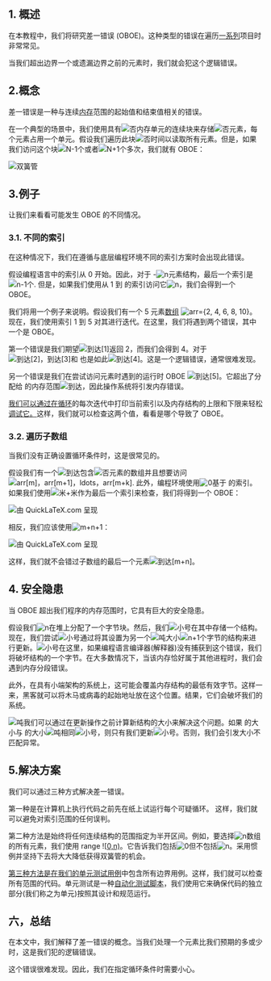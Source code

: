## 1. 概述

在本教程中，我们将研究差一错误 (OBOE)。这种类型的错误在遍历[一系列](https://www.baeldung.com/cs/xor-of-numbers-in-range)项目时非常常见。

当我们超出边界一个或遗漏边界之前的元素时，我们就会犯这个逻辑错误。

## 2.概念

差一错误是一种与连续[内存](https://www.baeldung.com/cs/memory-allocation)范围的起始值和结束值相关的错误。

在一个典型的场景中，我们使用具有![否](https://www.baeldung.com/wp-content/ql-cache/quicklatex.com-7354bae77b50b7d1faed3e8ea7a3511a_l3.svg)内存单元的连续块来存储![否](https://www.baeldung.com/wp-content/ql-cache/quicklatex.com-7354bae77b50b7d1faed3e8ea7a3511a_l3.svg)元素，每个元素占用一个单元。假设我们遍历此块![否](https://www.baeldung.com/wp-content/ql-cache/quicklatex.com-7354bae77b50b7d1faed3e8ea7a3511a_l3.svg)时间以读取所有元素。但是，如果我们访问这个块![N-1个](https://www.baeldung.com/wp-content/ql-cache/quicklatex.com-07eaf690952d669b2e96cf7928c67de6_l3.svg)或者![N+1个](https://www.baeldung.com/wp-content/ql-cache/quicklatex.com-f893dcb976f72f8c703c213c025501e1_l3.svg)多次，我们就有 OBOE：

![双簧管](https://www.baeldung.com/wp-content/uploads/sites/4/2023/01/OBOE-1.png)

## 3.例子

让我们来看看可能发生 OBOE 的不同情况。

### 3.1. 不同的索引

在这种情况下，我们在遵循与底层编程环境不同的索引方案时会出现此错误。

假设编程语言中的索引从 0 开始。因此，对于 -![n](https://www.baeldung.com/wp-content/ql-cache/quicklatex.com-ec4217f4fa5fcd92a9edceba0e708cf7_l3.svg)元素结构，最后一个索引是![n-1个](https://www.baeldung.com/wp-content/ql-cache/quicklatex.com-3fd905b384548c9de7011828b88081d5_l3.svg). 但是，如果我们使用从 1 到 的索引访问它![n](https://www.baeldung.com/wp-content/ql-cache/quicklatex.com-ec4217f4fa5fcd92a9edceba0e708cf7_l3.svg)，我们会得到一个 OBOE。

我们将用一个例子来说明。假设我们有一个 5 元素[数组](https://www.baeldung.com/cs/counting-inversions-array) ![arr={2, 4, 6, 8, 10}](https://www.baeldung.com/wp-content/ql-cache/quicklatex.com-98cd34939374f61b2fb4db47183991d8_l3.svg)。现在，我们使用索引 1 到 5 对其进行迭代。在这里，我们将遇到两个错误，其中一个是 OBOE。

第一个错误是我们期望![到达[1]](https://www.baeldung.com/wp-content/ql-cache/quicklatex.com-24a5eed41c009964e45895dc93c8264f_l3.svg)返回 2，而我们会得到 4。对于![到达[2]，到达[3]](https://www.baeldung.com/wp-content/ql-cache/quicklatex.com-d2b07f353716572a0c4cbd7150d8e072_l3.svg)和 也是如此![到达[4]](https://www.baeldung.com/wp-content/ql-cache/quicklatex.com-6900f29b1ff107193bd702125bfcc4fb_l3.svg)。这是一个逻辑错误，通常很难发现。

另一个错误是我们在尝试访问元素时遇到的运行时 OBOE ![到达[5]](https://www.baeldung.com/wp-content/ql-cache/quicklatex.com-0c810e93c46eb6d3848902e25a8ea2e4_l3.svg)。它超出了分配给 的内存范围![到达](https://www.baeldung.com/wp-content/ql-cache/quicklatex.com-602f57d5c533293e007b4ec27288fb44_l3.svg)，因此操作系统将引发内存错误。

[我们可以通过在循环](https://www.baeldung.com/cs/looping-spiral)的每次迭代中打印当前索引以及内存结构的上限和下限来轻松[调试它。](https://www.baeldung.com/cs/global-variables)这样，我们就可以检查这两个值，看看是哪个导致了 OBOE。

### 3.2. 遍历子数组

当我们没有正确设置循环条件时，这是很常见的。

假设我们有一个![到达](https://www.baeldung.com/wp-content/ql-cache/quicklatex.com-602f57d5c533293e007b4ec27288fb44_l3.svg)包含![否](https://www.baeldung.com/wp-content/ql-cache/quicklatex.com-7354bae77b50b7d1faed3e8ea7a3511a_l3.svg)元素的数组并且想要访问 ![arr[m]，arr[m+1]，ldots，arr[m+k]](https://www.baeldung.com/wp-content/ql-cache/quicklatex.com-9020d051275252594c7c9614ab800309_l3.svg). 此外，编程环境使用![0](https://www.baeldung.com/wp-content/ql-cache/quicklatex.com-8354ade9c79ec6a7ac658f2c3032c9df_l3.svg)基于 的索引。如果我们使用![米+米](https://www.baeldung.com/wp-content/ql-cache/quicklatex.com-2a0f53e501614b5aa5a1fef0a5cc3d14_l3.svg)作为最后一个索引来检查，我们将得到一个 OBOE：

![由 QuickLaTeX.com 呈现](https://www.baeldung.com/wp-content/ql-cache/quicklatex.com-948ca537ee5c264eb3fd17d0cefe4d27_l3.svg)

相反，我们应该使用![m+n+1](https://www.baeldung.com/wp-content/ql-cache/quicklatex.com-0610b6a97be3058bfaa41c72cac278fd_l3.svg)：

![由 QuickLaTeX.com 呈现](https://www.baeldung.com/wp-content/ql-cache/quicklatex.com-f4e57f7414d0cf4b9fe5a30a980cbdb4_l3.svg)

这样，我们就不会错过子数组的最后一个元素![到达[m+n]](https://www.baeldung.com/wp-content/ql-cache/quicklatex.com-b74cd12e042f4b7450b472c35b7f003d_l3.svg)。

## 4. 安全隐患

当 OBOE 超出我们程序的内存范围时，它具有巨大的安全隐患。

假设我们![n](https://www.baeldung.com/wp-content/ql-cache/quicklatex.com-ec4217f4fa5fcd92a9edceba0e708cf7_l3.svg)在堆上分配了一个字节块。然后，我们![小号](https://www.baeldung.com/wp-content/ql-cache/quicklatex.com-52fd2a0fc27878e7dfce68d4632b4ffb_l3.svg)在其中存储一个结构。现在，我们尝试![小号](https://www.baeldung.com/wp-content/ql-cache/quicklatex.com-52fd2a0fc27878e7dfce68d4632b4ffb_l3.svg)通过将其设置为另一个![吨](https://www.baeldung.com/wp-content/ql-cache/quicklatex.com-7e093fd43ad2c244140c11afe4d4bdff_l3.svg)大小![n+1个](https://www.baeldung.com/wp-content/ql-cache/quicklatex.com-5a69e5b25dbea922b94dadca72a2280f_l3.svg)字节的结构来进行更新。![小号](https://www.baeldung.com/wp-content/ql-cache/quicklatex.com-52fd2a0fc27878e7dfce68d4632b4ffb_l3.svg)在这里，如果编程语言编译器(解释器)没有捕获到这个错误，我们将破坏结构的一个字节。在大多数情况下，当该内存恰好属于其他进程时，我们会遇到内存分段错误。

此外，在具有小端架构的系统上，这可能会覆盖内存结构的最低有效字节。这样一来，黑客就可以将木马或病毒的起始地址放在这个位置。结果，它们会破坏我们的系统。

![吨](https://www.baeldung.com/wp-content/ql-cache/quicklatex.com-7e093fd43ad2c244140c11afe4d4bdff_l3.svg)我们可以通过在更新操作之前计算新结构的大小来解决这个问题。如果 的大小与 的大小![吨](https://www.baeldung.com/wp-content/ql-cache/quicklatex.com-7e093fd43ad2c244140c11afe4d4bdff_l3.svg)相同![小号](https://www.baeldung.com/wp-content/ql-cache/quicklatex.com-52fd2a0fc27878e7dfce68d4632b4ffb_l3.svg)，则只有我们更新![小号](https://www.baeldung.com/wp-content/ql-cache/quicklatex.com-52fd2a0fc27878e7dfce68d4632b4ffb_l3.svg)。否则，我们会引发大小不匹配异常。

## 5.解决方案

我们可以通过三种方式解决差一错误。

第一种是在计算机上执行代码之前先在纸上试运行每个可疑循环。 这样，我们就可以避免对索引范围的任何误判。

第二种方法是始终将任何连续结构的范围指定为半开区间。例如，要选择![n](https://www.baeldung.com/wp-content/ql-cache/quicklatex.com-ec4217f4fa5fcd92a9edceba0e708cf7_l3.svg)数组的所有元素，我们使用 range ![[0,n)](https://www.baeldung.com/wp-content/ql-cache/quicklatex.com-1f2e7b2a7ccd8e3828fec52741a1f10f_l3.svg)。它告诉我们包括![0](https://www.baeldung.com/wp-content/ql-cache/quicklatex.com-8354ade9c79ec6a7ac658f2c3032c9df_l3.svg)但不包括![n](https://www.baeldung.com/wp-content/ql-cache/quicklatex.com-ec4217f4fa5fcd92a9edceba0e708cf7_l3.svg)。采用惯例并坚持下去将大大降低获得双簧管的机会。

[第三种方法是在我们的单元测试用例](https://www.baeldung.com/cs/unit-testing-vs-tdd)中包含所有边界用例。这样，我们就可以检查所有范围的代码。单元测试是一种[自动化测试脚本](https://www.baeldung.com/linux/schedule-script-execution)，我们使用它来确保代码的独立部分(我们称之为单元)按照其设计和规范运行。

## 六，总结

在本文中，我们解释了差一错误的概念。当我们处理一个元素比我们预期的多或少时，这是我们犯的逻辑错误。

这个错误很难发现。因此，我们在指定循环条件时需要小心。